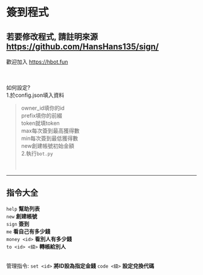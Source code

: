 # 簽到程式
若要修改程式,  請註明來源 https://github.com/HansHans135/sign/
---
歡迎加入 https://hbot.fun  </br></br></br>



如何設定?</br>
1.於config.json填入資料</br>
> owner_id填你的id</br>
> prefix填你的前綴</br>
> token就填token</br>
> max每次簽到最高獲得數</br>
> min每次簽到最低獲得數</br>
> new創建帳號初始金額</br>
2.執行`bot.py`</br></br></br>
---
指令大全
---
`help`  __幫助列表__</br>
`new` __創建帳號__</br>
`sign` __簽到__</br>
`me` __看自己有多少錢__</br>
`money <id>` __看別人有多少錢__</br>
`to <id> <錢>` __轉帳給別人__
</br></br>

管理指令:
`set <id>` __將ID設為指定金錢__
`code <錢>` __設定兌換代碼__
